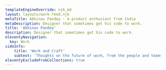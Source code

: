 ```yaml
---
templateEngineOverride: njk,md
layout: layouts/work-feed.njk
metaTitle: Abhinav Pandey - A product enthusiast from India
metaDescription: Designer that sometimes get his code to work.
title: 'Abhinav Pandey'
description: Designer that sometimes get his code to work.
eleventyNavigation:
  key: Work
sideInfo:
    title: 'Work and Craft'
    subtext: 'Thoughts on the future of work, from the people and teams creating it.'
eleventyExcludeFromCollections: true
---
```


